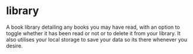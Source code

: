 # library

A book library detailing any books you may have read, with an option to toggle whether it has been read or not or to delete it from your library. It also utilises your local storage to save your data so its there whenever you desire.
